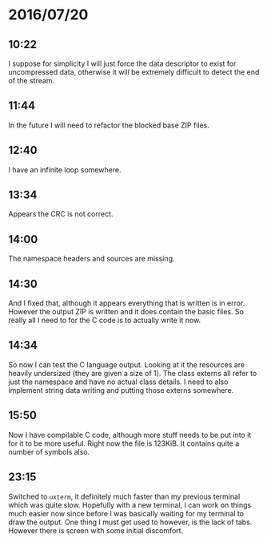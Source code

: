 # 2016/07/20

## 10:22

I suppose for simplicity I will just force the data descriptor to exist for
uncompressed data, otherwise it will be extremely difficult to detect the end
of the stream.

## 11:44

In the future I will need to refactor the blocked base ZIP files.

## 12:40

I have an infinite loop somewhere.

## 13:34

Appears the CRC is not correct.

## 14:00

The namespace headers and sources are missing.

## 14:30

And I fixed that, although it appears everything that is written is in
error. However the output ZIP is written and it does contain the basic files.
So really all I need to for the C code is to actually write it now.

## 14:34

So now I can test the C language output. Looking at it the resources are
heavily undersized (they are given a size of 1). The class externs all refer
to just the namespace and have no actual class details. I need to also
implement string data writing and putting those externs somewhere.

## 15:50

Now I have compilable C code, although more stuff needs to be put into it for
it to be more useful. Right now the file is 123KiB. It contains quite a number
of symbols also.

## 23:15

Switched to `uxterm`, it definitely much faster than my previous terminal which
was quite slow. Hopefully with a new terminal, I can work on things much
easier now since before I was basically waiting for my terminal to draw the
output. One thing I must get used to however, is the lack of tabs. However
there is screen with some initial discomfort.

